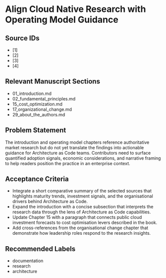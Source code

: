 # Align Cloud Native Research with Operating Model Guidance

## Source IDs
- [1]
- [2]
- [3]
- [4]

## Relevant Manuscript Sections
- 01_introduction.md
- 02_fundamental_principles.md
- 15_cost_optimization.md
- 17_organizational_change.md
- 29_about_the_authors.md

## Problem Statement
The introduction and operating model chapters reference authoritative market research but do not yet translate the findings into actionable guidance for Architecture as Code teams. Contributors need to surface quantified adoption signals, economic considerations, and narrative framing to help readers position the practice in an enterprise context.

## Acceptance Criteria
- Integrate a short comparative summary of the selected sources that highlights maturity trends, investment signals, and the organisational drivers behind Architecture as Code.
- Expand the introduction with a concise subsection that interprets the research data through the lens of Architecture as Code capabilities.
- Update Chapter 15 with a paragraph that connects public cloud investment forecasts to cost optimisation levers described in the book.
- Add cross-references from the organisational change chapter that demonstrate how leadership roles respond to the research insights.

## Recommended Labels
- documentation
- research
- architecture
